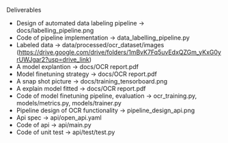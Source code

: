 Deliverables 
- Design of automated data labeling pipeline -> docs/labelling_pipeline.png
- Code of pipeline implementation -> data_labelling_pipeline.py
- Labeled data -> data/processed/ocr_dataset/images (https://drive.google.com/drive/folders/1mBvK7Fq5uvEdxQZGm_yKxG0yrUWJgar2?usp=drive_link)
- A model explantion -> docs/OCR report.pdf
- Model finetuning strategy -> docs/OCR report.pdf
- A snap shot picture -> docs/training_tensorboard.png
- A explain model fitted -> docs/OCR report.pdf
- Code of model finetuning pipeline, evaluation -> ocr_training.py, models/metrics.py, models/trainer.py
- Pipeline design of OCR functionality -> pipeline_design_api.png
- Api spec -> api/open_api.yaml
- Code of api -> api/main.py
- Code of unit test -> api/test/test.py
